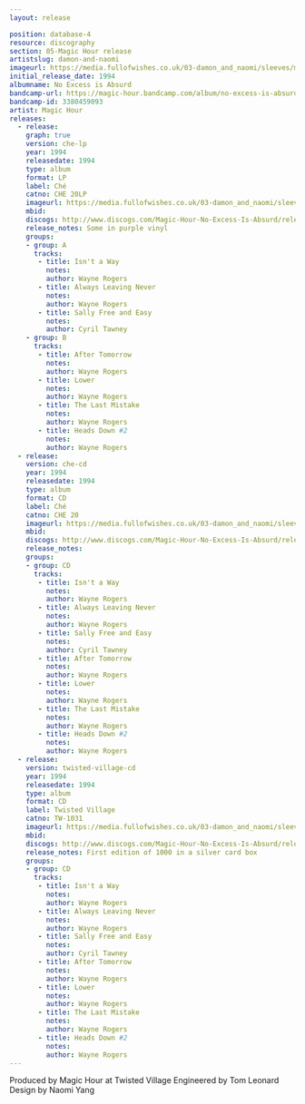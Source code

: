 ```yaml
---
layout: release

position: database-4
resource: discography
section: 05-Magic Hour release
artistslug: damon-and-naomi
imageurl: https://media.fullofwishes.co.uk/03-damon_and_naomi/sleeves/magichour_noexcess.jpg
initial_release_date: 1994
albumname: No Excess is Absurd
bandcamp-url: https://magic-hour.bandcamp.com/album/no-excess-is-absurd
bandcamp-id: 3380459093
artist: Magic Hour
releases:
  - release:
    graph: true
    version: che-lp
    year: 1994
    releasedate: 1994
    type: album
    format: LP
    label: Ché
    catno: CHE 20LP
    imageurl: https://media.fullofwishes.co.uk/03-damon_and_naomi/sleeves/magichour_noexcess.jpg
    mbid:
    discogs: http://www.discogs.com/Magic-Hour-No-Excess-Is-Absurd/release/4384650
    release_notes: Some in purple vinyl
    groups:
    - group: A
      tracks:
       - title: Isn't a Way
         notes:
         author: Wayne Rogers
       - title: Always Leaving Never
         notes:
         author: Wayne Rogers
       - title: Sally Free and Easy
         notes:
         author: Cyril Tawney
    - group: B
      tracks:
       - title: After Tomorrow
         notes:
         author: Wayne Rogers
       - title: Lower
         notes:
         author: Wayne Rogers
       - title: The Last Mistake
         notes:
         author: Wayne Rogers
       - title: Heads Down #2
         notes:
         author: Wayne Rogers
  - release:
    version: che-cd
    year: 1994
    releasedate: 1994
    type: album
    format: CD
    label: Ché
    catno: CHE 20
    imageurl: https://media.fullofwishes.co.uk/03-damon_and_naomi/sleeves/magichour_noexcess.jpg
    mbid:
    discogs: http://www.discogs.com/Magic-Hour-No-Excess-Is-Absurd/release/4384650
    release_notes:
    groups:
    - group: CD
      tracks:
       - title: Isn't a Way
         notes:
         author: Wayne Rogers
       - title: Always Leaving Never
         notes:
         author: Wayne Rogers
       - title: Sally Free and Easy
         notes:
         author: Cyril Tawney
       - title: After Tomorrow
         notes:
         author: Wayne Rogers
       - title: Lower
         notes:
         author: Wayne Rogers
       - title: The Last Mistake
         notes:
         author: Wayne Rogers
       - title: Heads Down #2
         notes:
         author: Wayne Rogers
  - release:
    version: twisted-village-cd
    year: 1994
    releasedate: 1994
    type: album
    format: CD
    label: Twisted Village
    catno: TW-1031
    imageurl: https://media.fullofwishes.co.uk/03-damon_and_naomi/sleeves/magic-hour-no-excess-box.jpg
    mbid:
    discogs: http://www.discogs.com/Magic-Hour-No-Excess-Is-Absurd/release/4384650
    release_notes: First edition of 1000 in a silver card box
    groups:
    - group: CD
      tracks:
       - title: Isn't a Way
         notes:
         author: Wayne Rogers
       - title: Always Leaving Never
         notes:
         author: Wayne Rogers
       - title: Sally Free and Easy
         notes:
         author: Cyril Tawney
       - title: After Tomorrow
         notes:
         author: Wayne Rogers
       - title: Lower
         notes:
         author: Wayne Rogers
       - title: The Last Mistake
         notes:
         author: Wayne Rogers
       - title: Heads Down #2
         notes:
         author: Wayne Rogers
---
```

Produced by Magic Hour at Twisted Village
Engineered by Tom Leonard
Design by Naomi Yang
